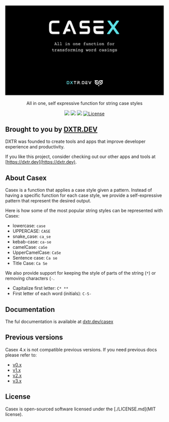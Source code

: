 <p align="center">
  <img src="./docs/assets/casex-cover.jpg" alt="CASEX">
</p>

<p align="center">
  All in one, self expressive function for string case styles
</p>

<p align="center">
  <a href="https://www.npmjs.org/@dxtr.dev/casex"><img src="https://img.shields.io/npm/v/@dxtr.dev/casex.svg"/></a>
  <a href="https://codeclimate.com/github/dxtr-dot-dev/casex/maintainability"><img src="https://api.codeclimate.com/v1/badges/1b65658245096ccbed56/maintainability" /></a>
  <a href="https://codeclimate.com/github/dxtr-dot-dev/casex/test_coverage"><img src="https://api.codeclimate.com/v1/badges/1b65658245096ccbed56/test_coverage" /></a>
  <a href="https://www.npmjs.org/@dxtr.dev/casex"><img src="https://img.shields.io/packagist/l/laravel/framework" alt="License"></a>
</p>

## Brought to you by [DXTR.DEV](https://dxtr.dev)

DXTR was founded to create tools and apps that improve developer experience and productivity.

If you like this project, consider checking out our other apps and tools at [https://dxtr.dev](https://dxtr.dev).

## About Casex

Casex is a function that applies a case style given a pattern. Instead of having a specific function for each case style, we provide a self-expressive pattern that represent the desired output.

Here is how some of the most popular string styles can be represented with Casex:

- lowercase: `case`
- UPPERCASE: `CASE`
- snake_case: `ca_se`
- kebab-case: `ca-se`
- camelCase: `caSe`
- UpperCamelCase: `CaSe`
- Sentence case: `Ca se`
- Title Case: `Ca Se`

We also provide support for keeping the style of parts of the string (`*`) or removing characters (`-`.

- Capitalize first letter: `C* **`
- First letter of each word (initials): `C-S-`

## Documentation

The ful documentation is available at [dxtr.dev/casex](dxtr.dev/casex)

## Previous versions

Casex 4.x is not compatible previous versions. If you need previous docs please refer to:

- [v0.x](https://github.com/dxtr-dot-dev/casex/tree/0.x)
- [v1.x](https://github.com/dxtr-dot-dev/casex/tree/1.x)
- [v2.x](https://github.com/dxtr-dot-dev/casex/tree/2.x)
- [v3.x](https://github.com/dxtr-dot-dev/casex/tree/3.x)

## License

Casex is open-sourced software licensed under the [./LICENSE.md](MIT license).
